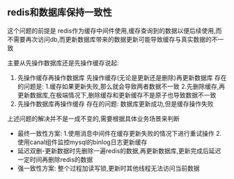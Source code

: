 ## redis和数据库保持一致性

这个问题的前提是 redis作为缓存中间件使用,缓存查询到的数据以便后续使用,而不需要再次访问db,而更新数据库带来的数据更新可能导致缓存与真实数据的不一致

主要从先操作数据库还是先操作缓存说起:

1. 先操作缓存再操作数据库
   先操作缓存(无论是更新还是删除)再更新数据库
   存在的问题是: 1.缓存如果更新失败,那么就会导致两者数据不一致 2.先删除缓存,再更新数据库,在极端情况下,删除缓存和更新缓存不是原子也导致数据不一致
2. 先操作数据库再操作缓存
   存在的问题: 数据库更新成功,但是缓存操作失败

上述问题的解决并不是一成不变的,需要根据具体业务场景来判断

- 最终一致性方案: 1.使用消息中间件在缓存更新失败的情况下进行重试操作 2.使用canal组件监控mysql的binlog日志更新缓存
- 延迟双删-更新数据时先删除一遍redis的数据,再更新数据库,更新完成后延迟一定时间再删除redis的数据
- 强一致性方案: 整个过程加读写锁,更新时其他线程无法访问当前数据
